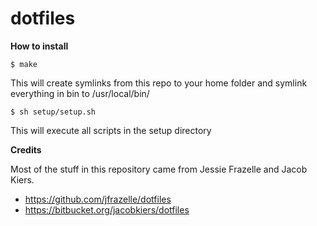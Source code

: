 # dotfiles

**How to install**

```console
$ make
```

This will create symlinks from this repo to your home folder and symlink everything in bin to /usr/local/bin/

```console
$ sh setup/setup.sh
```

This will execute all scripts in the setup directory

**Credits**

Most of the stuff in this repository came from Jessie Frazelle and Jacob Kiers.

* https://github.com/jfrazelle/dotfiles
* https://bitbucket.org/jacobkiers/dotfiles
